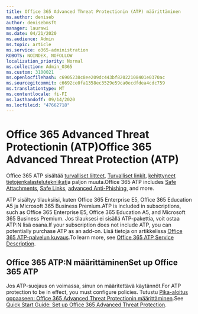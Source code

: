 ```yaml
---
title: Office 365 Advanced Threat Protectionin (ATP) määrittäminen
ms.author: deniseb
author: denisebmsft
manager: laurawi
ms.date: 04/21/2020
ms.audience: Admin
ms.topic: article
ms.service: o365-administration
ROBOTS: NOINDEX, NOFOLLOW
localization_priority: Normal
ms.collection: Admin_O365
ms.custom: 3100021
ms.openlocfilehash: c6905238c8ee209dc443bf82022108401e0370ac
ms.sourcegitcommit: c6692ce0fa1358ec3529e59ca0ecdfdea4cdc759
ms.translationtype: MT
ms.contentlocale: fi-FI
ms.lasthandoff: 09/14/2020
ms.locfileid: "47662718"
---
```

# <a name="office-365-advanced-threat-protection-atp"></a><span data-ttu-id="e9fac-102">Office 365 Advanced Threat Protectionin (ATP)</span><span class="sxs-lookup"><span data-stu-id="e9fac-102">Office 365 Advanced Threat Protection (ATP)</span></span>

<span data-ttu-id="e9fac-103">Office 365 ATP sisältää [turvalliset liitteet](https://docs.microsoft.com/microsoft-365/security/office-365-security/atp-safe-attachments), [Turvalliset linkit](https://docs.microsoft.com/microsoft-365/security/office-365-security/atp-safe-links), [kehittyneet tietojenkalastelutekniikat](https://docs.microsoft.com/microsoft-365/security/office-365-security/atp-anti-phishing)ja paljon muuta.</span><span class="sxs-lookup"><span data-stu-id="e9fac-103">Office 365 ATP includes [Safe Attachments](https://docs.microsoft.com/microsoft-365/security/office-365-security/atp-safe-attachments), [Safe Links](https://docs.microsoft.com/microsoft-365/security/office-365-security/atp-safe-links), [advanced Anti-Phishing](https://docs.microsoft.com/microsoft-365/security/office-365-security/atp-anti-phishing), and more.</span></span> 

<span data-ttu-id="e9fac-104">ATP sisältyy tilauksiisi, kuten Office 365 Enterprise E5, Office 365 Education A5 ja Microsoft 365 Business Premium.</span><span class="sxs-lookup"><span data-stu-id="e9fac-104">ATP is included in subscriptions, such as Office 365 Enterprise E5, Office 365 Education A5, and Microsoft 365 Business Premium.</span></span> <span data-ttu-id="e9fac-105">Jos tilauksesi ei sisällä ATP-pakettia, voit ostaa ATP:N lisä osana.</span><span class="sxs-lookup"><span data-stu-id="e9fac-105">If your subscription does not include ATP, you can potentially purchase ATP as an add-on.</span></span> <span data-ttu-id="e9fac-106">Lisä tietoja on artikkelissa [Office 365 ATP-palvelun kuvaus](https://docs.microsoft.com/office365/servicedescriptions/office-365-advanced-threat-protection-service-description).</span><span class="sxs-lookup"><span data-stu-id="e9fac-106">To learn more, see [Office 365 ATP Service Description](https://docs.microsoft.com/office365/servicedescriptions/office-365-advanced-threat-protection-service-description).</span></span>

## <a name="set-up-office-365-atp"></a><span data-ttu-id="e9fac-107">Office 365 ATP:N määrittäminen</span><span class="sxs-lookup"><span data-stu-id="e9fac-107">Set up Office 365 ATP</span></span>

<span data-ttu-id="e9fac-108">Jos ATP-suojaus on voimassa, sinun on määritettävä käytännöt.</span><span class="sxs-lookup"><span data-stu-id="e9fac-108">For ATP protection to be in effect, you must configure policies.</span></span> <span data-ttu-id="e9fac-109">Tutustu [Pika-aloitus oppaaseen: Office 365 Advanced Threat Protectionin määrittäminen](https://docs.microsoft.com/office365/securitycompliance/checklist-atp-setup).</span><span class="sxs-lookup"><span data-stu-id="e9fac-109">See [Quick Start Guide: Set up Office 365 Advanced Threat Protection](https://docs.microsoft.com/office365/securitycompliance/checklist-atp-setup).</span></span>

